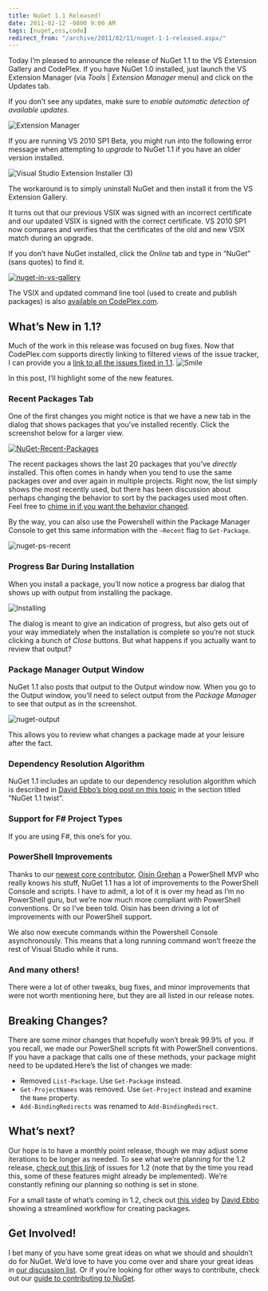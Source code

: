 ```yaml
---
title: NuGet 1.1 Released!
date: 2011-02-12 -0800 9:00 AM
tags: [nuget,oss,code]
redirect_from: "/archive/2011/02/11/nuget-1-1-released.aspx/"
---
```


Today I’m pleased to announce the release of NuGet 1.1 to the VS
Extension Gallery and CodePlex. If you have NuGet 1.0 installed, just
launch the VS Extension Manager (via *Tools* | *Extension Manager* menu)
and click on the Updates tab.

If you don’t see any updates, make sure to *enable automatic detection
of available updates*.

![Extension
Manager](https://haacked.com/images/haacked_com/WindowsLiveWriter/e70eb912a429_D5FD/Extension%20Manager_3.png "Extension Manager")

If you are running VS 2010 SP1 Beta, you might run into the following
error message when attempting to *upgrade* to NuGet 1.1 if you have an
older version installed.

![Visual Studio Extension Installer
(3)](https://haacked.com/images/haacked_com/WindowsLiveWriter/e70eb912a429_D5FD/Visual%20Studio%20Extension%20Installer%20(3)_3.png "Visual Studio Extension Installer (3)")

The workaround is to simply uninstall NuGet and then install it from the
VS Extension Gallery.

It turns out that our previous VSIX was signed with an incorrect
certificate and our updated VSIX is signed with the correct certificate.
VS 2010 SP1 now compares and verifies that the certificates of the old
and new VSIX match during an upgrade.

If you don’t have NuGet installed, click the *Online* tab and type in
“NuGet” (sans quotes) to find it.

[![nuget-in-vs-gallery](https://haacked.com/images/haacked_com/WindowsLiveWriter/e70eb912a429_D5FD/nuget-in-vs-gallery_thumb.png "nuget-in-vs-gallery")](https://haacked.com/images/haacked_com/WindowsLiveWriter/e70eb912a429_D5FD/nuget-in-vs-gallery_2.png)

The VSIX and updated command line tool (used to create and publish
packages) is also [available on
CodePlex.com](http://nuget.codeplex.com/releases/view/55760 "NuGet 1.1 Release").

What’s New in 1.1?
------------------

Much of the work in this release was focused on bug fixes. Now that
CodePlex.com supports directly linking to filtered views of the issue
tracker, I can provide you a [link to all the issues fixed in
1.1](http://nuget.codeplex.com/workitem/list/advanced?keyword=&status=All&type=All&priority=All&release=NuGet%201.1&assignedTo=All&component=All&sortField=LastUpdatedDate&sortDirection=Descending&page=0 "Issues fixed in 1.1").
![Smile](https://haacked.com/images/haacked_com/WindowsLiveWriter/e70eb912a429_D5FD/wlEmoticon-smile_2.png)

In this post, I’ll highlight some of the new features.

### Recent Packages Tab

One of the first changes you might notice is that we have a new tab in
the dialog that shows packages that you’ve installed recently. Click the
screenshot below for a larger view.

[![NuGet-Recent-Packages](https://haacked.com/images/haacked_com/WindowsLiveWriter/e70eb912a429_D5FD/NuGet-Recent-Packages_thumb.png "NuGet-Recent-Packages")](https://haacked.com/images/haacked_com/WindowsLiveWriter/e70eb912a429_D5FD/NuGet-Recent-Packages_2.png)

The recent packages shows the last 20 packages that you’ve *directly*
installed. This often comes in handy when you tend to use the same
packages over and over again in multiple projects. Right now, the list
simply shows the most recently used, but there has been discussion about
perhaps changing the behavior to sort by the packages used most often.
Feel free to [chime in if you want the behavior
changed](http://nuget.codeplex.com/Thread/View.aspx?ThreadId=242436 "What should the default order of packages be in the Recent Packages List?").

By the way, you can also use the Powershell within the Package Manager
Console to get this same information with the `–Recent` flag to
`Get-Package`.

![nuget-ps-recent](https://haacked.com/images/haacked_com/WindowsLiveWriter/e70eb912a429_D5FD/nuget-ps-recent_17fc70ed-a9d4-4237-94f5-a40f794e6c12.png "nuget-ps-recent")

### Progress Bar During Installation

When you install a package, you’ll now notice a progress bar dialog that
shows up with output from installing the package.

![Installing](https://haacked.com/images/haacked_com/WindowsLiveWriter/e70eb912a429_D5FD/Installing_b08e6cdd-7811-4c58-b90b-336402eb53f1.png "Installing")

The dialog is meant to give an indication of progress, but also gets out
of your way immediately when the installation is complete so you’re not
stuck clicking a bunch of *Close* buttons. But what happens if you
actually want to review that output?

### Package Manager Output Window

NuGet 1.1 also posts that output to the Output window now. When you go
to the Output window, you’ll need to select output from the *Package
Manager* to see that output as in the screenshot.

![nuget-output](https://haacked.com/images/haacked_com/WindowsLiveWriter/e70eb912a429_D5FD/nuget-output_b80ddaad-bf65-4881-8d5e-349e746fa0aa.png "nuget-output")

This allows you to review what changes a package made at your leisure
after the fact.

### Dependency Resolution Algorithm

NuGet 1.1 includes an update to our dependency resolution algorithm
which is described in [David Ebbo’s blog post on this
topic](http://blog.davidebbo.com/2011/01/nuget-versioning-part-2-core-algorithm.html "NuGet Versioning Part 2")
in the section titled “NuGet 1.1 twist”.

### Support for F\# Project Types

If you are using F\#, this one’s for you.

### PowerShell Improvements

Thanks to our [newest core
contributor](http://nuget.codeplex.com/Thread/View.aspx?ThreadId=242878 "Welcome to our newest core contributor"),
[Oisin Grehan](http://nivot.org/ "Oising on Twitter") a PowerShell MVP
who really knows his stuff, NuGet 1.1 has a lot of improvements to the
PowerShell Console and scripts. I have to admit, a lot of it is over my
head as I’m no PowerShell guru, but we’re now much more compliant with
PowerShell conventions. Or so I’ve been told. Oisin has been driving a
lot of improvements with our PowerShell support.

We also now execute commands within the Powershell Console
asynchronously. This means that a long running command won’t freeze the
rest of Visual Studio while it runs.

### And many others!

There were a lot of other tweaks, bug fixes, and minor improvements that
were not worth mentioning here, but they are all listed in our release
notes.

Breaking Changes?
-----------------

There are some minor changes that hopefully won’t break 99.9% of you. If
you recall, we made our PowerShell scripts fit with PowerShell
conventions. If you have a package that calls one of these methods, your
package might need to be updated.Here’s the list of changes we made:

-   Removed `List-Package`. Use `Get-Package` instead.
-   `Get-ProjectNames` was removed. Use `Get-Project` instead and
    examine the `Name` property.
-   `Add-BindingRedirects` was renamed to `Add-BindingRedirect`.

What’s next?
------------

Our hope is to have a monthly point release, though we may adjust some
iterations to be longer as needed. To see what we’re planning for the
1.2 release, [check out this
link](http://nuget.codeplex.com/workitem/list/advanced?keyword=&status=Proposed&type=All&priority=All&release=NuGet%201.2&assignedTo=All&component=All&sortField=LastUpdatedDate&sortDirection=Descending&page=0&size=100 "NuGet 1.2 Planning")
of issues for 1.2 (note that by the time you read this, some of these
features might already be implemented). We’re constantly refining our
planning so nothing is set in stone.

For a small taste of what’s coming in 1.2, check out [this
video](http://www.youtube.com/user/davidebbo2#p/a/u/0/RxdUqw_PXII "A simple way to create NuGet packages")
by [David Ebbo](http://blog.davidebbo.com/ "David's Blog") showing a
streamlined workflow for creating packages.

Get Involved!
-------------

I bet many of you have some great ideas on what we should and shouldn’t
do for NuGet. We’d love to have you come over and share your great ideas
in [our discussion
list](http://nuget.codeplex.com/discussions "Discussion List"). Or if
you’re looking for other ways to contribute, check out our [guide to
contributing to
NuGet](http://nuget.codeplex.com/wikipage?title=Contributing%20to%20NuPack "Guid to contributing to NuGet").

